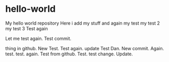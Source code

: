 # hello-world
My hello world repository
 Here i add my stuff
 and again
 my test
my test 2
my test 3
Test again

Let me test again. Test commit.

thing in github. New Test. Test again.
update
Test Dan. New commit. Again. test. test. again. Test from github. Test. test change.
Update. 
